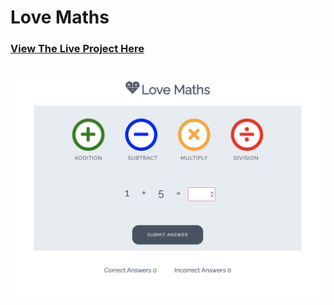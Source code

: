 # Love Maths

### [View The Live Project Here](https://cassjbeckford.github.io/love-maths/)

## ![Text](images/main-page.png)
